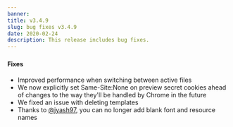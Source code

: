 ```yaml
---
banner:
title: v3.4.9
slug: bug fixes v3.4.9
date: 2020-02-24
description: This release includes bug fixes.
---
```


###

#### Fixes

- Improved performance when switching between active files
- We now explicitly set Same-Site:None on preview secret cookies ahead of
  changes to the way they'll be handled by Chrome in the future
- We fixed an issue with deleting templates
- Thanks to [@jyash97](https://github.com/codesandbox/codesandbox-client/pull/3695), you can no longer add blank font and resource names
